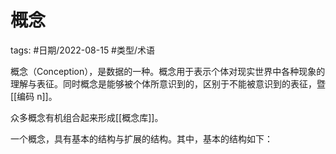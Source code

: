 # 概念

tags: #日期/2022-08-15 #类型/术语 

概念（Conception），是数据的一种。概念用于表示个体对现实世界中各种现象的理解与表征。同时概念是能够被个体所意识到的，区别于不能被意识到的表征，暨[[编码 n]]。

众多概念有机组合起来形成[[概念库]]。

一个概念，具有基本的结构与扩展的结构。其中，基本的结构如下：


